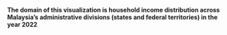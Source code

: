 **The domain of this visualization is household income distribution across Malaysia’s administrative divisions (states and federal territories) in the year 2022**
